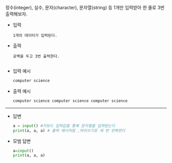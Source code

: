정수(integer), 실수, 문자(character), 문자열(string) 등 1개만 입력받아 한 줄로 3번 출력해보자.



- 입력

  ```
  1개의 데이터가 입력된다.
  
  ```

- 출력

  ```
  공백을 두고 3번 출력한다.
  
  
  ```

- 입력 예시

  ``` python
  computer science
  ```

  

- 출력 예시

  ```python
  computer science computer science computer science
  ```

  

---

- 답변 

  ``` python
  a = input() #키보드 입력값을 통해 문자열을 입력받는다
  print(a, a, a) # 출력 예시처럼 ,띄어쓰기로 세 번 반복한다
  ```

  

- 모범 답변

  ``` python
  a=input()
  print(a, a, a)
  
  ```

  